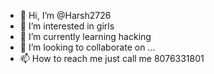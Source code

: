 - 👋 Hi, I’m @Harsh2726
- 👀 I’m interested in girls
- 🌱 I’m currently learning hacking
- 💞️ I’m looking to collaborate on ...
- 📫 How to reach me just call me 8076331801

<!---
Harsh2726/Harsh2726 is a ✨ special ✨ repository because its `README.md` (this file) appears on your GitHub profile.
You can click the Preview link to take a look at your changes.
--->
